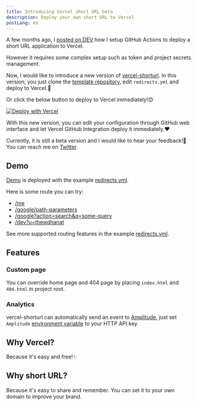 ```yaml
---
title: Introducing Vercel short URL beta
description: Deploy your own short URL to Vercel
postLang: en
---
```


A few months ago, I [posted on DEV](https://dev.to/thewdhanat/create-your-personal-shorturl-with-vercel-github-actions-4idm) how I setup GitHub Actions to deploy a short URL application to Vercel.

However it requires some complex setup such as token and project secrets management.

Now, I would like to introduce a new version of [vercel-shorturl](https://github.com/ThewApp/vercel-shorturl). In this version, you just clone the [template repository](https://github.com/ThewApp/vercel-shorturl-starter), edit `redirects.yml` and deploy to Vercel.🎉

Or click the below button to deploy to Vercel immediately!😊

<a href="https://vercel.com/new/git/external?repository-url=https%3A%2F%2Fgithub.com%2FThewApp%2Fvercel-shorturl-starter&demo-title=vercel-shorturl&demo-description=Create%20your%20own%20shorturl%20on%20Vercel&demo-url=https%3A%2F%2Fvercel-shorturl-starter.vercel.app%2F" class="no-external-icon">
<img alt="Deploy with Vercel" src="https://vercel.com/button" />
</a>

With this new version, you can edit your configuration through GitHub web interface and let Vercel GitHub Integration deploy it immediately.❤

Currently, it is still a beta version and I would like to hear your feedback!🤗 You can reach me on [Twitter](https://twitter.com/ThewDhanat).

## Demo

[Demo](https://vercel-shorturl-starter.vercel.app) is deployed with the example [redirects.yml](https://github.com/ThewApp/vercel-shorturl/blob/Main/assets/redirects.example.yml).

Here is some route you can try:

- [/me](https://vercel-shorturl-starter.vercel.app/me)
- [/google/path-parameters](https://vercel-shorturl-starter.vercel.app/google/path-parameters)
- [/google?action=search&q=some-query](https://vercel-shorturl-starter.vercel.app/google?action=search&q=some-query)
- [/dev?u=thewdhanat](https://vercel-shorturl-starter.vercel.app/dev?u=thewdhanat)

See more supported routing features in the example [redirects.yml](https://github.com/ThewApp/vercel-shorturl/blob/Main/assets/redirects.example.yml).

## Features
### Custom page

You can override home page and 404 page by placing `index.html` and `404.html` in project root.

### Analytics

vercel-shorturl can automatically send an event to [Amplitude](https://amplitude.com/), just set `Amplitude` [environment variable](https://vercel.com/docs/environment-variables) to your HTTP API key.

## Why Vercel?

Because it's easy and free!✨

## Why short URL?

Because it's easy to share and remember. You can set it to your own domain to improve your brand.

